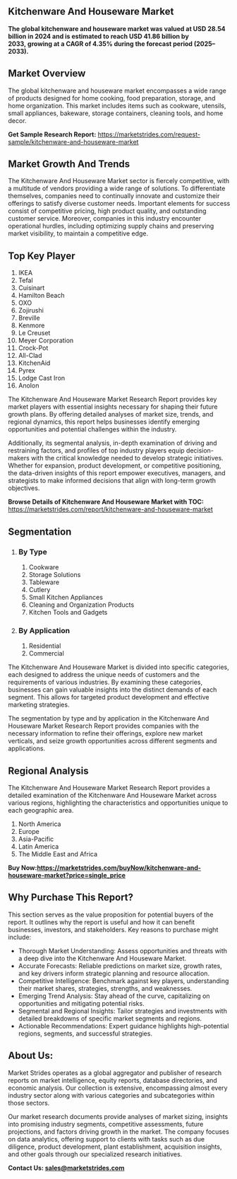 <h2>Kitchenware And Houseware Market</h2>
<p><strong>The global kitchenware and houseware market was valued at&nbsp;USD 28.54 billion in 2024&nbsp;and is estimated to reach&nbsp;USD 41.86 billion by 2033,&nbsp;growing at a&nbsp;CAGR of 4.35%&nbsp;during the forecast period (2025&ndash;2033).</strong></p>
<h2>Market Overview</h2>
<p>The global kitchenware and houseware market encompasses a wide range of products designed for home cooking, food preparation, storage, and home organization. This market includes items such as cookware, utensils, small appliances, bakeware, storage containers, cleaning tools, and home decor.</p>
<p><strong>Get Sample Research Report:</strong> <a href="https://marketstrides.com/request-sample/kitchenware-and-houseware-market">https://marketstrides.com/request-sample/kitchenware-and-houseware-market</a></p>
<h2>Market Growth And Trends</h2>
<p>The Kitchenware And Houseware Market sector is fiercely competitive, with a multitude of vendors providing a wide range of solutions. To differentiate themselves, companies need to continually innovate and customize their offerings to satisfy diverse customer needs. Important elements for success consist of competitive pricing, high product quality, and outstanding customer service. Moreover, companies in this industry encounter operational hurdles, including optimizing supply chains and preserving market visibility, to maintain a competitive edge.</p>
<h2>Top Key Player</h2>
<ol>
<li>IKEA</li>
<li>Tefal</li>
<li>Cuisinart</li>
<li>Hamilton Beach</li>
<li>OXO</li>
<li>Zojirushi</li>
<li>Breville</li>
<li>Kenmore</li>
<li>Le Creuset</li>
<li>Meyer Corporation</li>
<li>Crock-Pot</li>
<li>All-Clad</li>
<li>KitchenAid</li>
<li>Pyrex</li>
<li>Lodge Cast Iron</li>
<li>Anolon</li>
</ol>
<p>The Kitchenware And Houseware Market Research Report provides key market players with essential insights necessary for shaping their future growth plans. By offering detailed analyses of market size, trends, and regional dynamics, this report helps businesses identify emerging opportunities and potential challenges within the industry.</p>
<p>Additionally, its segmental analysis, in-depth examination of driving and restraining factors, and profiles of top industry players equip decision-makers with the critical knowledge needed to develop strategic initiatives. Whether for expansion, product development, or competitive positioning, the data-driven insights of this report empower executives, managers, and strategists to make informed decisions that align with long-term growth objectives.</p>
<p><strong>Browse Details of Kitchenware And Houseware Market with TOC:</strong> <a href="https://marketstrides.com/report/kitchenware-and-houseware-market">https://marketstrides.com/report/kitchenware-and-houseware-market</a></p>
<h2>Segmentation</h2>
<ol>
<li>
<h3>By Type</h3>
<ol>
<li>Cookware</li>
<li>Storage Solutions</li>
<li>Tableware</li>
<li>Cutlery</li>
<li>Small Kitchen Appliances</li>
<li>Cleaning and Organization Products</li>
<li>Kitchen Tools and Gadgets</li>
</ol>
</li>
<li>
<h3>By Application</h3>
<ol>
<li>Residential</li>
<li>Commercial</li>
</ol>
</li>
</ol>
<p>The Kitchenware And Houseware Market is divided into specific categories, each designed to address the unique needs of customers and the requirements of various industries. By examining these categories, businesses can gain valuable insights into the distinct demands of each segment. This allows for targeted product development and effective marketing strategies.</p>
<p>The segmentation by type and by application in the Kitchenware And Houseware Market Research Report provides companies with the necessary information to refine their offerings, explore new market verticals, and seize growth opportunities across different segments and applications.</p>
<h2>Regional Analysis&nbsp;</h2>
<p>The Kitchenware And Houseware Market Research Report provides a detailed examination of the Kitchenware And Houseware Market across various regions, highlighting the characteristics and opportunities unique to each geographic area.</p>
<ol>
<li>North America</li>
<li>Europe</li>
<li>Asia-Pacific</li>
<li>Latin America</li>
<li>The Middle East and Africa</li>
</ol>
<p><strong>Buy Now:<a href="https://marketstrides.com/buyNow/kitchenware-and-houseware-market?price=single_price">https://marketstrides.com/buyNow/kitchenware-and-houseware-market?price=single_price</a></strong></p>
<h2>Why Purchase This Report?</h2>
<p>This section serves as the value proposition for potential buyers of the report. It outlines why the report is useful and how it can benefit businesses, investors, and stakeholders. Key reasons to purchase might include:</p>
<ul>
<li>Thorough Market Understanding: Assess opportunities and threats with a deep dive into the Kitchenware And Houseware Market.</li>
<li>Accurate Forecasts: Reliable predictions on market size, growth rates, and key drivers inform strategic planning and resource allocation.</li>
<li>Competitive Intelligence: Benchmark against key players, understanding their market shares, strategies, strengths, and weaknesses.</li>
<li>Emerging Trend Analysis: Stay ahead of the curve, capitalizing on opportunities and mitigating potential risks.</li>
<li>Segmental and Regional Insights: Tailor strategies and investments with detailed breakdowns of specific market segments and regions.</li>
<li>Actionable Recommendations: Expert guidance highlights high-potential regions, segments, and successful strategies.</li>
</ul>
<h2>About Us:</h2>
<p>Market Strides operates as a global aggregator and publisher of research reports on market intelligence, equity reports, database directories, and economic analysis. Our collection is extensive, encompassing almost every industry sector along with various categories and subcategories within those sectors.</p>
<p>Our market research documents provide analyses of market sizing, insights into promising industry segments, competitive assessments, future projections, and factors driving growth in the market. The company focuses on data analytics, offering support to clients with tasks such as due diligence, product development, plant establishment, acquisition insights, and other goals through our specialized research initiatives.</p>
<p><strong>Contact Us: <a href="mailto:sales@marketstrides.com">sales@marketstrides.com</a></strong></p>
